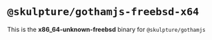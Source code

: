 # `@skulpture/gothamjs-freebsd-x64`

This is the **x86_64-unknown-freebsd** binary for `@skulpture/gothamjs`
